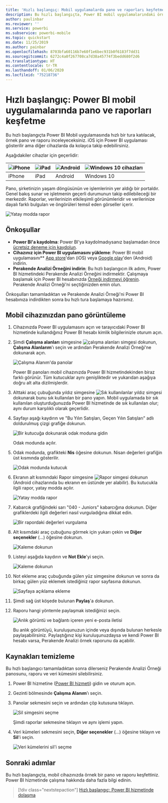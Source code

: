 ```yaml
---
title: 'Hızlı başlangıç: Mobil uygulamalarda pano ve raporları keşfetme'
description: Bu hızlı başlangıçta, Power BI mobil uygulamalarındaki örnek bir pano ve raporu keşfedeceksiniz.
author: paulinbar
ms.reviewer: ''
ms.service: powerbi
ms.subservice: powerbi-mobile
ms.topic: quickstart
ms.date: 11/25/2019
ms.author: painbar
ms.openlocfilehash: 8703bfa60116b7e60f1e6bec931b0f6183f7dd31
ms.sourcegitcommit: 6272c4a0f267708ca7d38a45774f3bedd680f2d6
ms.translationtype: HT
ms.contentlocale: tr-TR
ms.lasthandoff: 01/06/2020
ms.locfileid: "75218736"
---
```

# <a name="quickstart-explore-dashboards-and-reports-in-the-power-bi-mobile-apps"></a>Hızlı başlangıç: Power BI mobil uygulamalarında pano ve raporları keşfetme
Bu hızlı başlangıçta Power BI Mobil uygulamasında hızlı bir tura katılacak, örnek pano ve raporu inceleyeceksiniz. iOS için Power BI uygulaması gösterilir ama diğer cihazlarda da kolayca takip edebilirsiniz.

Aşağıdakiler cihazlar için geçerlidir:

| ![iPhone](./media/mobile-apps-quickstart-view-dashboard-report/iphone-logo-30-px.png) | ![iPad](./media/mobile-apps-quickstart-view-dashboard-report/ipad-logo-30-px.png) | ![Android](./media/mobile-apps-quickstart-view-dashboard-report/android-logo-30-px.png) | ![Windows 10 cihazları](./media/mobile-apps-quickstart-view-dashboard-report/win-10-logo-30-px.png) |
|:--- |:--- |:--- |:--- |
| iPhone | iPad | Android | Windows 10 |

Pano, şirketinizin yaşam döngüsünün ve işlemlerinin yer aldığı bir portaldır. Genel bakış sunar ve işletmenin geçerli durumunun takip edilebileceği bir merkezdir. Raporlar, verilerinizin etkileşimli görünümleridir ve verilerinize dayalı farklı bulguları ve öngörüleri temsil eden görseller içerir. 

![Yatay modda rapor](././media/mobile-apps-quickstart-view-dashboard-report/power-bi-android-quickstart-report.png)

## <a name="prerequisites"></a>Önkoşullar

* **Power BI'a kaydolma**: Power BI’ya kaydolmadıysanız başlamadan önce [ücretsiz deneme için kaydolun](https://app.powerbi.com/signupredirect?pbi_source=web).
* **Cihazınız için Power BI uygulamasını yükleme**: Power BI mobil uygulamasını** [App store](https://apps.apple.com/app/microsoft-power-bi/id929738808)'dan (iOS) veya [Google play](https://play.google.com/store/apps/details?id=com.microsoft.powerbim&amp;amp;clcid=0x409)'den (Android) indirin.
* **Perakende Analizi Örneğini indirin**: Bu hızlı başlangıcın ilk adımı, Power BI hizmetindeki Perakende Analizi Örneğini indirmektir. Çalışmaya başlamak için Power BI hesabınızda [Örneği indirmeyi öğrenin](./mobile-apps-download-samples.md). Perakende Analizi Örneği'ni seçtiğinizden emin olun.

Önkoşulları tamamladıktan ve Perakende Analizi Örneği'ni Power BI hesabınıza indirdikten sonra bu hızlı tura başlamaya hazırsınız.

## <a name="view-a-dashboard-on-your-mobile-device"></a>Mobil cihazınızdan pano görüntüleme
1. Cihazınızda Power BI uygulamasını açın ve tarayıcıdaki Power BI hizmetinde kullandığınız Power BI hesabı kimlik bilgilerinizle oturum açın.
 
1. Şimdi **Çalışma alanları** simgesine ![çalışma alanları simgesi](./media/mobile-apps-quickstart-view-dashboard-report/power-bi-iphone-workspaces-button.png) dokunun, **Çalışma Alanlarım**'ı seçin ve ardından Perakende Analizi Örneği'ne dokunarak açın.

    ![Çalışma Alanım'da panolar](./media/mobile-apps-quickstart-view-dashboard-report/power-bi-android-quickstart-dashboard.png)
   
    Power BI panoları mobil cihazınızda Power BI hizmetindekinden biraz farklı görünür. Tüm kutucuklar aynı genişliktedir ve yukarıdan aşağıya doğru alt alta dizilmişlerdir.

5. Alttaki araç çubuğunda yıldız simgesine ![Sık kullanılanlar yıldız simgesi](./media/mobile-apps-quickstart-view-dashboard-report/power-bi-android-quickstart-favorite-icon.png) dokunarak bunu sık kullanılan bir pano yapın. Mobil uygulamada bir sık kullanılan oluşturduğunuzda Power BI hizmetinde de sık kullanılan olur; aynı durum karşılıklı olarak geçerlidir.

6. Sayfayı aşağı kaydırın ve "Bu Yılın Satışları, Geçen Yılın Satışları" adlı doldurulmuş çizgi grafiğe dokunun.

    ![Bir kutucuğa dokunarak odak moduna gidin](./media/mobile-apps-quickstart-view-dashboard-report/power-bi-android-quickstart-tap-tile-fave.png)

    Odak modunda açılır.

7. Odak modunda, grafikteki **Nis** öğesine dokunun. Nisan değerleri grafiğin üst kısmında gösterilir.

    ![Odak modunda kutucuk](./media/mobile-apps-quickstart-view-dashboard-report/power-bi-android-quickstart-tile-focus.png)

8. Ekranın alt kısmındaki Rapor simgesine ![Rapor simgesi](./media/mobile-apps-quickstart-view-dashboard-report/power-bi-android-quickstart-report-icon.png) dokunun (Android cihazlarında bu ekranın en üstünde yer alabilir). Bu kutucukla ilgili rapor, yatay modda açılır.

    ![Yatay modda rapor](././media/mobile-apps-quickstart-view-dashboard-report/power-bi-android-quickstart-report.png)

9. Kabarcık grafiğindeki sarı "040 - Juniors" kabarcığına dokunun. Diğer grafiklerdeki ilgili değerleri nasıl vurguladığına dikkat edin. 

    ![Bir rapordaki değerleri vurgulama](./media/mobile-apps-quickstart-view-dashboard-report/power-bi-android-quickstart-cross-highlight.png)

10. Alt kısımdaki araç çubuğunu görmek için yukarı çekin ve **Diğer seçenekler** (...) öğesine dokunun.

    ![Kaleme dokunun](./media/mobile-apps-quickstart-view-dashboard-report/power-bi-android-quickstart-tap-pencil.png)


11. Listeyi aşağıda kaydırın ve **Not Ekle**'yi seçin.

    ![Kaleme dokunun](./media/mobile-apps-quickstart-view-dashboard-report/power-bi-android-quickstart-tap-pencil2.png)

12. Not ekleme araç çubuğunda gülen yüz simgesine dokunun ve sonra da birkaç gülen yüz eklemek istediğiniz rapor sayfasına dokunun.
 
    ![Sayfaya açıklama ekleme](./media/mobile-apps-quickstart-view-dashboard-report/power-bi-android-quickstart-annotate.png)

13. Şimdi sağ üst köşede bulunan **Paylaş**'a dokunun.

14. Raporu hangi yöntemle paylaşmak istediğinizi seçin.  

    ![Anlık görüntü ve bağlantı içeren yeni e-posta iletisi](./media/mobile-apps-quickstart-view-dashboard-report/power-bi-android-quickstart-send-snapshot.png)

    Bu anlık görüntüyü, kuruluşunuzun içinde veya dışında bulunan herkesle paylaşabilirsiniz. Paylaştığınız kişi kuruluşunuzdaysa ve kendi Power BI hesabı varsa, Perakende Analizi örnek raporunu da açabilir.

## <a name="clean-up-resources"></a>Kaynakları temizleme

Bu hızlı başlangıcı tamamladıktan sonra dilerseniz Perakende Analizi Örneği panosunu, raporu ve veri kümesini silebilirsiniz.

1. Power BI hizmetine ([Power BI hizmeti](https://app.powerbi.com)) gidin ve oturum açın.

2. Gezinti bölmesinde **Çalışma Alanım**’ı seçin.

3. Panolar sekmesini seçin ve ardından çöp kutusuna tıklayın.

    ![Sil simgesini seçme](./media/mobile-apps-quickstart-view-dashboard-report/power-bi-android-quickstart-delete-retail.png)

    Şimdi raporlar sekmesine tıklayın ve aynı işlemi yapın.

4. Veri kümeleri sekmesini seçin, **Diğer seçenekler** (...) öğesine tıklayın ve **Sil**'i seçin. 


    ![Veri kümelerini sil'i seçme](./media/mobile-apps-quickstart-view-dashboard-report/power-bi-android-quickstart-delete-retail-datasets.png)

## <a name="next-steps"></a>Sonraki adımlar

Bu hızlı başlangıçta, mobil cihazınızda örnek bir pano ve raporu keşfettiniz. Power BI hizmetinde çalışma hakkında daha fazla bilgi edinin. 

> [!div class="nextstepaction"]
> [Hızlı başlangıç: Power BI hizmetinde dolaşma](../end-user-experience.md)


